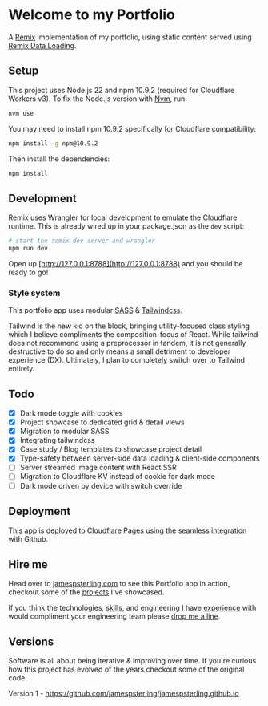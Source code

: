 # Welcome to my Portfolio

A [Remix](https://remix.run) implementation of my portfolio, using static content served using [Remix Data Loading](https://remix.run/docs/en/main/guides/data-loading).

## Setup

This project uses Node.js 22 and npm 10.9.2 (required for Cloudflare Workers v3). To fix the Node.js version with [Nvm](https://github.com/nvm-sh/nvm), run:

```sh
nvm use
```

You may need to install npm 10.9.2 specifically for Cloudflare compatibility:

```sh
npm install -g npm@10.9.2
```

Then install the dependencies:

```sh
npm install
```

## Development

Remix uses Wrangler for local development to emulate the Cloudflare runtime. This is already wired up in your package.json as the `dev` script:

```sh
# start the remix dev server and wrangler
npm run dev
```

Open up [http://127.0.0.1:8788](http://127.0.0.1:8788) and you should be ready to go!

### Style system

This portfolio app uses modular [SASS](https://sass-lang.com/) & [Tailwindcss](https://tailwindcss.com/).

Tailwind is the new kid on the block, bringing utility-focused class styling which I believe compliments the composition-focus of React. While tailwind does not recommend using a preprocessor in tandem, it is not generally destructive to do so and only means a small detriment to developer experience (DX). Ultimately, I plan to completely switch over to Tailwind entirely.

## Todo

- [x] Dark mode toggle with cookies
- [x] Project showcase to dedicated grid & detail views
- [x] Migration to modular SASS
- [x] Integrating tailwindcss
- [x] Case study / Blog templates to showcase project detail
- [x] Type-safety between server-side data loading & client-side components
- [ ] Server streamed Image content with React SSR
- [ ] Migration to Cloudflare KV instead of cookie for dark mode
- [ ] Dark mode driven by device with switch override

## Deployment

This app is deployed to Cloudflare Pages using the seamless integration with Github.

## Hire me

Head over to [jamespsterling.com](https://jamespsterling.com/) to see this Portfolio app in action, checkout some of the [projects](https://jamespsterling.com/projects) I've showcased.

If you think the technologies, [skills](https://jamespsterling.com/#skills), and engineering I have [experience](https://jamespsterling.com/#experience) with would compliment your engineering team please [drop me a line](https://jamespsterling.com/contact).

## Versions

Software is all about being iterative & improving over time. If you're curious how this project has evolved of the years checkout some of the original code.

Version 1 - https://github.com/jamespsterling/jamespsterling.github.io
